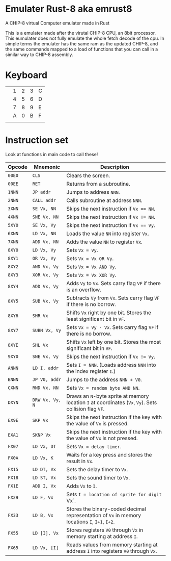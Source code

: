# Emulater Rust-8 aka emrust8
 A CHIP-8 virtual Computer emulater made in Rust

This is a emulater made after the virutal CHIP-8 CPU, an 8bit processor. This eumulater does not fully emulate the whole fetch decode of the cpu. In simple terms the emulater has the same ram as the updated CHIP-8, and the same commands mapped to a load of functions that you can call in a similar way to CHIP-8 assembly. 

# Keyboard
|   |   |   |   |   |
|---|---|---|---|---|
| | 1 | 2 | 3 | C | |
| | 4 | 5 | 6 | D | |
| | 7 | 8 | 9 | E | |
| | A | 0 | B | F | |
|   |   |   |   |   |

# Instruction set
Look at functions in main code to call these!

<table><thead><tr><th><strong>Opcode</strong></th><th><strong>Mnemonic</strong></th><th><strong>Description</strong></th></tr></thead><tbody><tr><td><code>00E0</code></td><td><code>CLS</code></td><td>Clears the screen.</td></tr><tr><td><code>00EE</code></td><td><code>RET</code></td><td>Returns from a subroutine.</td></tr><tr><td><code>1NNN</code></td><td><code>JP addr</code></td><td>Jumps to address <code>NNN</code>.</td></tr><tr><td><code>2NNN</code></td><td><code>CALL addr</code></td><td>Calls subroutine at address <code>NNN</code>.</td></tr><tr><td><code>3XNN</code></td><td><code>SE Vx, NN</code></td><td>Skips the next instruction if <code>Vx == NN</code>.</td></tr><tr><td><code>4XNN</code></td><td><code>SNE Vx, NN</code></td><td>Skips the next instruction if <code>Vx != NN</code>.</td></tr><tr><td><code>5XY0</code></td><td><code>SE Vx, Vy</code></td><td>Skips the next instruction if <code>Vx == Vy</code>.</td></tr><tr><td><code>6XNN</code></td><td><code>LD Vx, NN</code></td><td>Loads the value <code>NN</code> into register <code>Vx</code>.</td></tr><tr><td><code>7XNN</code></td><td><code>ADD Vx, NN</code></td><td>Adds the value <code>NN</code> to register <code>Vx</code>.</td></tr><tr><td><code>8XY0</code></td><td><code>LD Vx, Vy</code></td><td>Sets <code>Vx = Vy</code>.</td></tr><tr><td><code>8XY1</code></td><td><code>OR Vx, Vy</code></td><td>Sets <code>Vx = Vx OR Vy</code>.</td></tr><tr><td><code>8XY2</code></td><td><code>AND Vx, Vy</code></td><td>Sets <code>Vx = Vx AND Vy</code>.</td></tr><tr><td><code>8XY3</code></td><td><code>XOR Vx, Vy</code></td><td>Sets <code>Vx = Vx XOR Vy</code>.</td></tr><tr><td><code>8XY4</code></td><td><code>ADD Vx, Vy</code></td><td>Adds <code>Vy</code> to <code>Vx</code>. Sets carry flag <code>VF</code> if there is an overflow.</td></tr><tr><td><code>8XY5</code></td><td><code>SUB Vx, Vy</code></td><td>Subtracts <code>Vy</code> from <code>Vx</code>. Sets carry flag <code>VF</code> if there is no borrow.</td></tr><tr><td><code>8XY6</code></td><td><code>SHR Vx</code></td><td>Shifts <code>Vx</code> right by one bit. Stores the least significant bit in <code>VF</code>.</td></tr><tr><td><code>8XY7</code></td><td><code>SUBN Vx, Vy</code></td><td>Sets <code>Vx = Vy - Vx</code>. Sets carry flag <code>VF</code> if there is no borrow.</td></tr><tr><td><code>8XYE</code></td><td><code>SHL Vx</code></td><td>Shifts <code>Vx</code> left by one bit. Stores the most significant bit in <code>VF</code>.</td></tr><tr><td><code>9XY0</code></td><td><code>SNE Vx, Vy</code></td><td>Skips the next instruction if <code>Vx != Vy</code>.</td></tr><tr><td><code>ANNN</code></td><td><code>LD I, addr</code></td><td>Sets <code>I = NNN</code>. (Loads address <code>NNN</code> into the index register <code>I</code>.)</td></tr><tr><td><code>BNNN</code></td><td><code>JP V0, addr</code></td><td>Jumps to the address <code>NNN + V0</code>.</td></tr><tr><td><code>CXNN</code></td><td><code>RND Vx, NN</code></td><td>Sets <code>Vx = random byte AND NN</code>.</td></tr><tr><td><code>DXYN</code></td><td><code>DRW Vx, Vy, N</code></td><td>Draws an <code>N</code>-byte sprite at memory location <code>I</code> at coordinates (<code>Vx</code>, <code>Vy</code>). Sets collision flag <code>VF</code>.</td></tr><tr><td><code>EX9E</code></td><td><code>SKP Vx</code></td><td>Skips the next instruction if the key with the value of <code>Vx</code> is pressed.</td></tr><tr><td><code>EXA1</code></td><td><code>SKNP Vx</code></td><td>Skips the next instruction if the key with the value of <code>Vx</code> is not pressed.</td></tr><tr><td><code>FX07</code></td><td><code>LD Vx, DT</code></td><td>Sets <code>Vx = delay timer</code>.</td></tr><tr><td><code>FX0A</code></td><td><code>LD Vx, K</code></td><td>Waits for a key press and stores the result in <code>Vx</code>.</td></tr><tr><td><code>FX15</code></td><td><code>LD DT, Vx</code></td><td>Sets the delay timer to <code>Vx</code>.</td></tr><tr><td><code>FX18</code></td><td><code>LD ST, Vx</code></td><td>Sets the sound timer to <code>Vx</code>.</td></tr><tr><td><code>FX1E</code></td><td><code>ADD I, Vx</code></td><td>Adds <code>Vx</code> to <code>I</code>.</td></tr><tr><td><code>FX29</code></td><td><code>LD F, Vx</code></td><td>Sets <code>I = location of sprite for digit </code>Vx`.</td></tr><tr><td><code>FX33</code></td><td><code>LD B, Vx</code></td><td>Stores the binary-coded decimal representation of <code>Vx</code> in memory locations <code>I</code>, <code>I+1</code>, <code>I+2</code>.</td></tr><tr><td><code>FX55</code></td><td><code>LD [I], Vx</code></td><td>Stores registers <code>V0</code> through <code>Vx</code> in memory starting at address <code>I</code>.</td></tr><tr><td><code>FX65</code></td><td><code>LD Vx, [I]</code></td><td>Reads values from memory starting at address <code>I</code> into registers <code>V0</code> through <code>Vx</code>.</td></tr></tbody></table>
